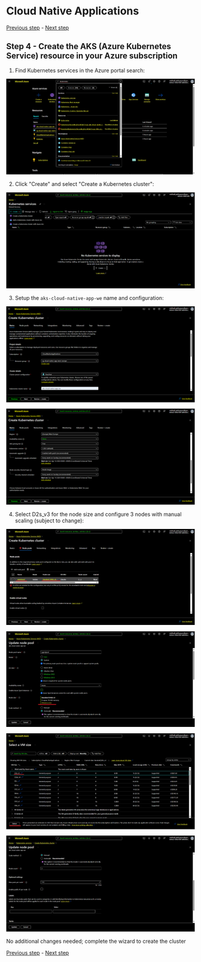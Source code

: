 # Cloud Native Applications

[Previous step](../step-03/README.md) - [Next step](../step-05/README.md)

## Step 4 - Create the AKS (Azure Kubernetes Service) resource in your Azure subscription

1. Find Kubernetes services in the Azure portal search:

![finding kubernetes services](sshot-4-1.png)

2. Click "Create" and select "Create a Kubernetes cluster":

![creating kubernetes services](sshot-4-2.png)

3. Setup the `aks-cloud-native-app-we` name  and configuration:

![setup configuration and name](sshot-4-3.png)

![creating kubernetes services](sshot-4-4.png)

4. Select D2s_v3 for the node size and configure 3 nodes with manual scaling (subject to change):

![creating kubernetes services](sshot-4-5.png)

![creating kubernetes services](sshot-4-6.png)

![creating kubernetes services](sshot-4-7.png)

![creating kubernetes services](sshot-4-8.png)

No additional changes needed; complete the wizard to create the cluster

[Previous step](../step-03/README.md) - [Next step](../step-05/README.md)